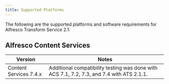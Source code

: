 ```yaml
---
title: Supported Platforms
---
```


The following are the supported platforms and software requirements for Alfresco Transform Service 2.1:

## Alfresco Content Services

|Version|Notes|
|-------|-----|
|Content Services 7.4.x| Additional compatibility testing was done with ACS 7.1, 7.2, 7.3, and 7.4 with ATS 2.1.1. |
